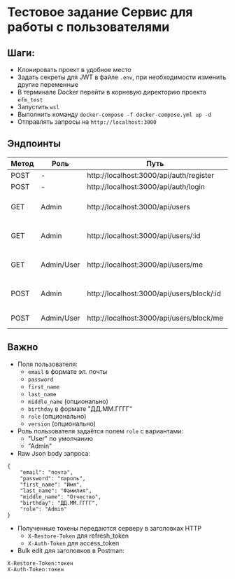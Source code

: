 # Тестовое задание Сервис для работы с пользователями

## Шаги:
- Клонировать проект в удобное место
- Задать секреты для JWT в файле `.env`, при необходимости изменить другие переменные
- В терминале Docker перейти в корневую директорию проекта `efm_test`
- Запустить `wsl`
- Выполнить команду `docker-compose -f docker-compose.yml up -d`
- Отправлять запросы на `http://localhost:3000`
## Эндпоинты
| Метод | Роль | Путь |  Описание    |
|-------|-----|-----|-------|
| POST| - |http://localhost:3000/api/auth/register|Регистрация|
| POST| - |http://localhost:3000/api/auth/login | Вход |
| GET | Admin | http://localhost:3000/api/users | Список аккаунтов пользователей |
| GET | Admin | http://localhost:3000/api/users/:id | Информация об аккауенте пользователе |
| GET | Admin/User | http://localhost:3000/api/users/me | Информация о своём аккаунте |
| POST | Admin | http://localhost:3000/api/users/block/:id | Заблокировать аккаунт пользователя |
| POST | Admin/User | http://localhost:3000/api/users/block/me | Заблокировать свой аккаунт |

## Важно
- Поля пользователя:
  - `email` в формате эл. почты
  - `password`
  - `first_name`
  - `last_name`
  - `middle_name` (опционально)
  - `birthday` в формате "ДД.ММ.ГГГГ"
  - `role` (опционально)
  - `version` (опционально)
- Роль пользователя задаётся полем `role` с вариантами:
  - "User" по умолчанию
  - "Admin"
- Raw Json body запроса:
```
{
    "email": "почта",
    "password": "пароль",
    "first_name": "Имя",
    "last_name": "Фамилия",
    "middle_name": "Отчество",
    "birthday": "ДД.ММ.ГГГГ",
    "role": "Admin"
}
```
- Полученные токены передаются серверу в заголовках HTTP
  - `X-Restore-Token` для refresh_token
  - `X-Auth-Token` для access_token
- Bulk edit для заголовков в Postman:
```
X-Restore-Token:токен
X-Auth-Token:токен
```

